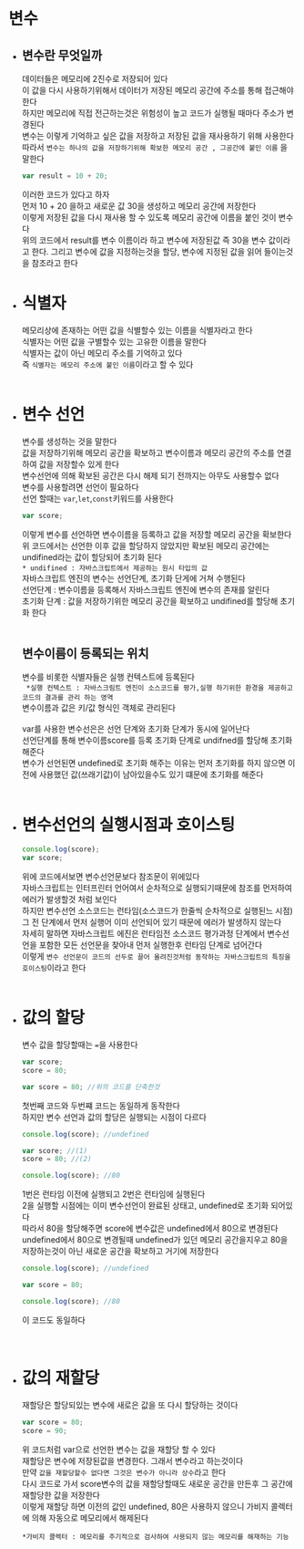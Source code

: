 # 변수

- ## 변수란 무엇일까

  데이터들은 메모리에 2진수로 저장되어 있다  
  이 값을 다시 사용하기위해서 데이터가 저장된 메모리 공간에 주소를 통해 접근해야한다  
  하지만 메모리에 직접 전근하는것은 위험성이 높고 코드가 실행될 때마다 주소가 변경된다  
  변수는 이렇게 기억하고 싶은 값을 저장하고 저장된 값을 재사용하기 위해 사용한다  
  따라서 `변수는 하나의 값을 저장하기위해 확보한 메모리 공간 , 그공간에 붙인 이름` 을 말한다

  ```js
  var result = 10 + 20;
  ```

  이러한 코드가 있다고 하자  
  먼저 10 + 20 을하고 새로운 값 30을 생성하고 메모리 공간에 저장한다  
  이렇게 저장된 값을 다시 재사용 할 수 있도록 메모리 공간에 이름을 붙인 것이 변수다  
  위의 코드에서 result를 변수 이름이라 하고 변수에 저장된값 즉 30을 변수 값이라고 한다. 그리고 변수에 값을 지정하는것을 할당, 변수에 지정된 값을 읽어 들이는것을 참조라고 한다
  <br>

- # 식별자
  메모리상에 존재하는 어떤 값을 식별할수 있는 이름을 식별자라고 한다  
  식별자는 어떤 값을 구별할수 있는 고유한 이름을 말한다  
  식별자는 값이 아닌 메모리 주소를 기억하고 있다  
  즉 `식별자는 메모리 주소에 붙인 이름`이라고 할 수 있다  
   <br>
- # 변수 선언
  변수를 생성하는 것을 말한다  
  값을 저장하기위해 메모리 공간을 확보하고 변수이름과 메모리 공간의 주소를 연결하여 값을 저장할수 있게 한다  
  변수선언에 의해 확보된 공간은 다시 해제 되기 전까지는 아무도 사용할수 없다  
  변수를 사용할려면 선언이 필요하다  
  선언 할때는 `var`,`let`,`const`키워드를 사용한다
  ```js
  var score;
  ```
  이렇게 변수를 선언하면 변수이름을 등록하고 값을 저장할 메모리 공간을 확보한다  
  위 코드에서는 선언한 이후 값을 할당하지 않았지만 확보된 메모리 공간에는 undifined라는 값이 할당되어 초기화 된다  
  `* undifined : 자바스크립트에서 제공하는 원시 타입의 값`  
  자바스크립트 엔진의 변수는 선언단계, 초기화 단게에 거쳐 수행된다  
  선언단계 : 변수이름을 등록해서 자바스크립트 엔진에 변수의 존재를 알린다  
  초기화 단계 : 값을 저장하기위한 메모리 공간을 확보하고 undifined를 할당해 초기화 한다  
  <br>
  ## 변수이름이 등록되는 위치
  변수를 비롯한 식별자들은 실행 컨텍스트에 등록된다  
  ` *실행 컨텍스트 : 자바스크림트 엔진이 소스코드를 평가,실행 하기위한 환경을 제공하고 코드의 결과를 관리 하는 영역`  
  변수이름과 값은 키/값 형식인 객체로 관리된다  
  <br>
  var를 사용한 변수선은은 선언 단계와 초기화 단계가 동시에 일어난다  
  선언단계를 통해 변수이름score를 등록 초기화 단계로 undifned를 할당해 초기화 해준다  
  변수가 선언된면 undefined로 초기화 해주는 이유는 먼저 초기화를 하지 않으면 이전에 사용했던 값(쓰래기값)이 남아있을수도 있기 떄문에 초기화를 해준다  
  <br>

* # 변수선언의 실행시점과 호이스팅
  ```js
  console.log(score);
  var score;
  ```
  위에 코드에서보면 변수선언문보다 참조문이 위에있다  
  자바스크립트는 인터프린터 언어여서 순차적으로 실행되기때문에 참조를 먼저하여 에러가 발생할것 처럼 보인다  
  하지만 변수선언 소스코드는 런타임(소스코드가 한줄씩 순차적으로 실행된느 시점) 그 전 단계에서 먼저 실행어 이미 선언되어 있기 때문에 에러가 발생하지 않는다  
  자세히 말하면 자바스크립트 에진은 런타임전 소스코드 평가과정 단계에서 변수선언을 포함한 모든 선언문을 찾아내 먼저 실행한후 런타임 단계로 넘어간다  
  이렇게 `변수 선언문이 코드의 선두로 끌어 올려진것처럼 동작하는 자바스크립트의 특징을 호이스팅`이라고 한다  
   <br>
* # 값의 할당

  변수 값을 할당할때는 `=`을 사용한다

  ```js
  var score;
  score = 80;
  ```

  ```js
  var score = 80; //위의 코드를 단축한것
  ```

  첫번째 코드와 두번쨰 코드는 동일하게 동작한다  
  하지만 변수 선언과 값의 할당은 실행되는 시점이 다르다

  ```js
  console.log(score); //undefined

  var score; //(1)
  score = 80; //(2)

  console.log(score); //80
  ```

  1번은 런타임 이전에 실행되고 2번은 런타임에 실행된다  
  2을 실행할 시점에는 이미 변수선언이 완료된 상태고, undefined로 초기화 되어있다  
  따라서 80을 할당해주면 score에 변수값은 undefined에서 80으로 변경된다  
  undefined에서 80으로 변경될때 undefined가 있던 메모리 공간을지우고 80을  
  저장하는것이 아닌 새로운 공간을 확보하고 거기에 저장한다

  ```js
  console.log(score); //undefined

  var score = 80;

  console.log(score); //80
  ```

  이 코드도 동일하다

    <br>

* # 값의 재할당

  재할당은 할당되있는 변수에 새로은 값을 또 다시 할당하는 것이다

  ```js
  var score = 80;
  score = 90;
  ```

  위 코드처럼 var으로 선언한 변수는 값을 재할당 할 수 있다  
  재할당은 변수에 저장된값을 변경한다. 그래서 변수라고 하는것이다  
  만약 `값을 재할당할수 없다면 그것은 변수가 아니라 상수`라고 한다  
  다시 코드로 가서 score변수의 값을 재할당할때도 새로운 공간을 만든후 그 공간에 재할당한 값을 저장한다  
  이렇게 재할당 하면 이전의 값인 undefined, 80은 사용하지 않으니 가비지 콜렉터에 의해 자동으로 메모리에서 해제된다

  `*가비지 콜렉터 : 메모리를 주기적으로 검사하여 사용되지 않는 메모리를 해재하는 기능`
